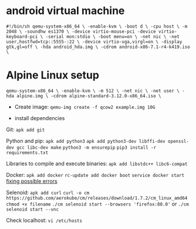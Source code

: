 # android virtual machine

`#!/bin/sh
qemu-system-x86_64 \
-enable-kvm \
-boot d \
-cpu host \
-m 2048 \
-soundhw es1370 \
-device virtio-mouse-pci -device virtio-keyboard-pci \
-serial mon:stdio \
-boot menu=on \
-net nic \
-net user,hostfwd=tcp::5555-:22 \
-device virtio-vga,virgl=on \
-display gtk,gl=off \
-hda android_hda.img \
-cdrom android-x86-7.1-r4-k419.iso \
`

# Alpine Linux setup

`qemu-system-x86_64 \
-enable-kvm \
-m 512 \
-net nic \
-net user \
-hda alpine.img \
-cdrom alpine-standard-3.12.0-x86_64.iso \`

- Create image:
`qemu-img create -f qcow2 example.img 10G`

- install dependencies

Git:
`apk add git`

Python and pip:
`apk add python3`
`apk add python3-dev libffi-dev openssl-dev gcc libc-dev make`
`python3 -m ensurepip`
`pip3 install -r requirements.txt`

Libraries to compile and execute binaries:
`apk add libstdc++ libc6-compat`

Docker:
`apk add docker`
`rc-update add docker boot`
`service docker start`
[fixing possible errors](https://www.how2shout.com/how-to/how-to-install-docker-ce-on-alpine-linux.html)

Selenoid:
`apk add curl`
`curl -o cm https://github.com/aerokube/cm/releases/download/1.7.2/cm_linux_amd64`
`chmod +x filename`
`./cm selenoid start --browsers 'firefox:80.0'`
or
`./cm selenoid start --vnc`


Check localhost:
`vi /etc/hosts`
